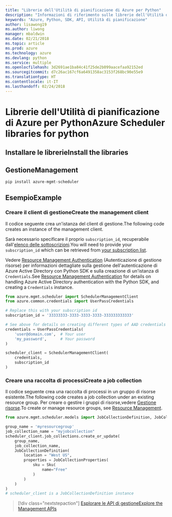 ```yaml
---
title: "Librerie dell'Utilità di pianificazione di Azure per Python"
description: "Informazioni di riferimento sulle librerie dell'Utilità di pianificazione di Azure per Python"
keywords: "Azure, Python, SDK, API, Utilità di pianificazione"
author: lisawong19
ms.author: liwong
manager: mbaldwin
ms.date: 02/21/2018
ms.topic: article
ms.prod: azure
ms.technology: azure
ms.devlang: python
ms.service: multiple
ms.openlocfilehash: 3d2691ae1ba84c41f25de2b099aacefaa92152ed
ms.sourcegitcommit: d7c26ac167cf6a6491358ac3153f268bc90e55e9
ms.translationtype: HT
ms.contentlocale: it-IT
ms.lasthandoff: 02/24/2018
---
```

# <a name="azure-scheduler-libraries-for-python"></a><span data-ttu-id="48edb-104">Librerie dell'Utilità di pianificazione di Azure per Python</span><span class="sxs-lookup"><span data-stu-id="48edb-104">Azure Scheduler libraries for python</span></span>

## <a name="install-the-libraries"></a><span data-ttu-id="48edb-105">Installare le librerie</span><span class="sxs-lookup"><span data-stu-id="48edb-105">Install the libraries</span></span>

## <a name="management"></a><span data-ttu-id="48edb-106">Gestione</span><span class="sxs-lookup"><span data-stu-id="48edb-106">Management</span></span>

```bash
pip install azure-mgmt-scheduler
```
## <a name="example"></a><span data-ttu-id="48edb-107">Esempio</span><span class="sxs-lookup"><span data-stu-id="48edb-107">Example</span></span>

### <a name="create-the-management-client"></a><span data-ttu-id="48edb-108">Creare il client di gestione</span><span class="sxs-lookup"><span data-stu-id="48edb-108">Create the management client</span></span>

<span data-ttu-id="48edb-109">Il codice seguente crea un'istanza del client di gestione.</span><span class="sxs-lookup"><span data-stu-id="48edb-109">The following code creates an instance of the management client.</span></span>

<span data-ttu-id="48edb-110">Sarà necessario specificare il proprio ``subscription_id``, recuperabile dall'[elenco delle sottoscrizioni](https://manage.windowsazure.com/#Workspaces/AdminTasks/SubscriptionMapping).</span><span class="sxs-lookup"><span data-stu-id="48edb-110">You will need to provide your ``subscription_id`` which can be retrieved from [your subscription list](https://manage.windowsazure.com/#Workspaces/AdminTasks/SubscriptionMapping).</span></span>

<span data-ttu-id="48edb-111">Vedere [Resource Management Authentication](/python/azure/python-sdk-azure-authenticate) (Autenticazione di gestione risorse) per informazioni dettagliate sulla gestione dell'autenticazione di Azure Active Directory con Python SDK e sulla creazione di un'istanza di ``Credentials``.</span><span class="sxs-lookup"><span data-stu-id="48edb-111">See [Resource Management Authentication](/python/azure/python-sdk-azure-authenticate) for details on handling Azure Active Directory authentication with the Python SDK, and creating a ``Credentials`` instance.</span></span>

```python
from azure.mgmt.scheduler import SchedulerManagementClient
from azure.common.credentials import UserPassCredentials

# Replace this with your subscription id
subscription_id = '33333333-3333-3333-3333-333333333333'

# See above for details on creating different types of AAD credentials
credentials = UserPassCredentials(
    'user@domain.com',  # Your user
    'my_password',      # Your password
)

scheduler_client = SchedulerManagementClient(
    credentials,
    subscription_id
)
```

### <a name="create-a-job-collection"></a><span data-ttu-id="48edb-112">Creare una raccolta di processi</span><span class="sxs-lookup"><span data-stu-id="48edb-112">Create a job collection</span></span>

<span data-ttu-id="48edb-113">Il codice seguente crea una raccolta di processi in un gruppo di risorse esistente.</span><span class="sxs-lookup"><span data-stu-id="48edb-113">The following code creates a job collection under an existing resource group.</span></span>
<span data-ttu-id="48edb-114">Per creare o gestire i gruppi di risorse,vedere [Gestione risorse](/python/api/overview/azure/azure.mgmt.resource).</span><span class="sxs-lookup"><span data-stu-id="48edb-114">To create or manage resource groups, see [Resource Management](/python/api/overview/azure/azure.mgmt.resource).</span></span>

```python
from azure.mgmt.scheduler.models import JobCollectionDefinition, JobCollectionProperties, Sku

group_name = 'myresourcegroup'
job_collection_name = "myjobcollection"
scheduler_client.job_collections.create_or_update(
    group_name,
    job_collection_name,
    JobCollectionDefinition(
        location = "West US",
        properties = JobCollectionProperties(
            sku = Sku(
                name="Free"
            )
        )
    )
)
# scheduler_client is a JobCollectionDefinition instance
```

> [!div class="nextstepaction"]
> [<span data-ttu-id="48edb-115">Esplorare le API di gestione</span><span class="sxs-lookup"><span data-stu-id="48edb-115">Explore the Management APIs</span></span>](/python/api/overview/azure/scheduler/management)